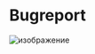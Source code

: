 # Bugreport 
![изображение](https://user-images.githubusercontent.com/84504889/119128363-3ed7c980-ba3e-11eb-893a-343f0b1cb92c.png)
